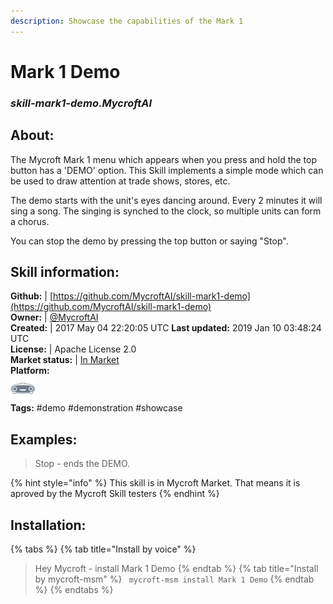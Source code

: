 ```yaml
--- 
description: Showcase the capabilities of the Mark 1
---
```


# Mark 1 Demo  
### _skill-mark1-demo.MycroftAI_  
## About:  
The Mycroft Mark 1 menu which appears when you press and hold the top button
has a 'DEMO' option.  This Skill implements a simple mode which can be used
to draw attention at trade shows, stores, etc.

The demo starts with the unit's eyes dancing around.  Every 2 minutes it will
sing a song.  The singing is synched to the clock, so multiple units can form
a chorus.

You can stop the demo by pressing the top button or saying "Stop".

## Skill information:  
**Github:** | [https://github.com/MycroftAI/skill-mark1-demo](https://github.com/MycroftAI/skill-mark1-demo)  
**Owner:** | [@MycroftAI](https://github.com/MycroftAI)  
**Created:** | 2017 May 04 22:20:05 UTC  **Last updated:** 2019 Jan 10 03:48:24 UTC  
**License:** | Apache License 2.0  
**Market status:** | [In Market](https://market.mycroft.ai/skill/mycroft-mark-1-demo)  
**Platform:**  
 ![](../.gitbook/assets/mark-1-icon.png)   
**Tags:** \#demo \#demonstration \#showcase   
## Examples:  
> Stop - ends the DEMO.  
  
{% hint style="info" %}
This skill is in Mycroft Market. That means it is aproved by the Mycroft Skill testers
{% endhint %}
    
## Installation:  
{% tabs %}
{% tab title="Install by voice" %}
> Hey Mycroft - install Mark 1 Demo
{% endtab %}
  {% tab title="Install by mycroft-msm" %}
``` mycroft-msm install Mark 1 Demo```
{% endtab %}
  {% endtabs %}
  
